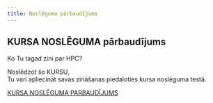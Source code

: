 ```yaml
---
title: Noslēguma pārbaudījums
---
```



## KURSA NOSLĒGUMA pārbaudījums

Ko Tu tagad zini par HPC?

Noslēdzot šo KURSU,  
Tu vari apliecināt savas zināšanas piedaloties kursa noslēguma testā.  


[KURSA NOSLĒGUMA PARBAUDĪJUMS](https://hpc-pamati.learning.lv/exam)
